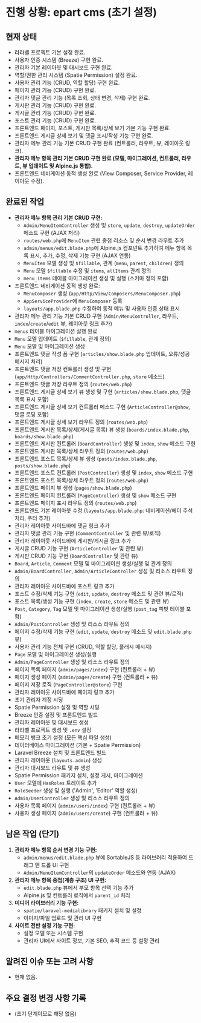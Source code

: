 # 진행 상황: epart cms (초기 설정)

## 현재 상태

*   라라벨 프로젝트 기본 설정 완료.
*   사용자 인증 시스템 (Breeze) 구현 완료.
*   관리자 기본 레이아웃 및 대시보드 구현 완료.
*   역할/권한 관리 시스템 (Spatie Permission) 설정 완료.
*   사용자 관리 기능 (CRUD, 역할 할당) 구현 완료.
*   페이지 관리 기능 (CRUD) 구현 완료.
*   관리자 댓글 관리 기능 (목록 조회, 상태 변경, 삭제) 구현 완료.
*   게시판 관리 기능 (CRUD) 구현 완료.
*   게시글 관리 기능 (CRUD) 구현 완료.
*   포스트 관리 기능 (CRUD) 구현 완료.
*   프론트엔드 페이지, 포스트, 게시판 목록/상세 보기 기본 기능 구현 완료.
*   프론트엔드 게시글 상세 보기 및 댓글 표시/작성 기능 구현 완료.
*   관리자 메뉴 관리 기능 기본 CRUD 구현 완료 (컨트롤러, 라우트, 뷰, 레이아웃 링크).
*   **관리자 메뉴 항목 관리 기본 CRUD 구현 완료 (모델, 마이그레이션, 컨트롤러, 라우트, 뷰 업데이트 및 Alpine.js 통합).**
*   프론트엔드 네비게이션 동적 생성 완료 (View Composer, Service Provider, 레이아웃 수정).

## 완료된 작업

*   **관리자 메뉴 항목 관리 기본 CRUD 구현:**
    *   `Admin/MenuItemController` 생성 및 `store`, `update`, `destroy`, `updateOrder` 메소드 구현 (AJAX 처리)
    *   `routes/web.php`에 `MenuItem` 관련 중첩 리소스 및 순서 변경 라우트 추가
    *   `admin/menus/edit.blade.php`에 Alpine.js 컴포넌트 추가하여 메뉴 항목 목록 표시, 추가, 수정, 삭제 기능 구현 (AJAX 연동)
    *   `MenuItem` 모델 생성 및 `$fillable`, 관계 (`menu`, `parent`, `children`) 정의
    *   `Menu` 모델 `$fillable` 수정 및 `items`, `allItems` 관계 정의
    *   `menu_items` 테이블 마이그레이션 생성 및 실행 (스키마 정의 포함)
*   프론트엔드 네비게이션 동적 생성 완료:
    *   `MenuComposer` 생성 (`app/Http/View/Composers/MenuComposer.php`)
    *   `AppServiceProvider`에 `MenuComposer` 등록
    *   `layouts/app.blade.php` 수정하여 동적 메뉴 및 사용자 인증 상태 표시
*   관리자 메뉴 관리 기능 기본 CRUD 구현 (`Admin/MenuController`, 라우트, `index`/`create`/`edit` 뷰, 레이아웃 링크 추가)
*   `menus` 테이블 마이그레이션 실행 완료
*   `Menu` 모델 업데이트 (`$fillable`, 관계 정의)
*   `Menu` 모델 및 마이그레이션 생성
*   프론트엔드 댓글 작성 폼 구현 (`articles/show.blade.php` 업데이트, 오류/성공 메시지 처리)
*   프론트엔드 댓글 저장 컨트롤러 생성 및 구현 (`app/Http/Controllers/CommentController.php`, `store` 메소드)
*   프론트엔드 댓글 저장 라우트 정의 (`routes/web.php`)
*   프론트엔드 게시글 상세 보기 뷰 생성 및 구현 (`articles/show.blade.php`, 댓글 목록 표시 포함)
*   프론트엔드 게시글 상세 보기 컨트롤러 메소드 구현 (`ArticleController@show`, 댓글 로딩 포함)
*   프론트엔드 게시글 상세 보기 라우트 정의 (`routes/web.php`)
*   프론트엔드 게시판 목록/상세(게시글 목록) 뷰 생성 (`boards/index.blade.php`, `boards/show.blade.php`)
*   프론트엔드 게시판 컨트롤러 (`BoardController`) 생성 및 `index`, `show` 메소드 구현
*   프론트엔드 게시판 목록/상세 라우트 정의 (`routes/web.php`)
*   프론트엔드 포스트 목록/상세 뷰 생성 (`posts/index.blade.php`, `posts/show.blade.php`)
*   프론트엔드 포스트 컨트롤러 (`PostController`) 생성 및 `index`, `show` 메소드 구현
*   프론트엔드 포스트 목록/상세 라우트 정의 (`routes/web.php`)
*   프론트엔드 페이지 뷰 생성 (`pages/show.blade.php`)
*   프론트엔드 페이지 컨트롤러 (`PageController`) 생성 및 `show` 메소드 구현
*   프론트엔드 페이지 표시 라우트 정의 (`routes/web.php`)
*   프론트엔드 기본 레이아웃 수정 (`layouts/app.blade.php`: 네비게이션/헤더 주석 처리, 푸터 추가)
*   관리자 레이아웃 사이드바에 댓글 링크 추가
*   관리자 댓글 관리 기능 구현 (`CommentController` 및 관련 뷰/로직)
*   관리자 레이아웃 사이드바에 게시판/게시글 링크 추가
*   게시글 CRUD 기능 구현 (`ArticleController` 및 관련 뷰)
*   게시판 CRUD 기능 구현 (`BoardController` 및 관련 뷰)
*   `Board`, `Article`, `Comment` 모델 및 마이그레이션 생성/실행 및 관계 정의
*   `Admin/BoardController`, `Admin/ArticleController` 생성 및 리소스 라우트 정의
*   관리자 레이아웃 사이드바에 포스트 링크 추가
*   포스트 수정/삭제 기능 구현 (`edit`, `update`, `destroy` 메소드 및 관련 뷰/로직)
*   포스트 목록/생성 기능 구현 (`index`, `create`, `store` 메소드 및 관련 뷰)
*   `Post`, `Category`, `Tag` 모델 및 마이그레이션 생성/실행 (`post_tag` 피벗 테이블 포함)
*   `Admin/PostController` 생성 및 리소스 라우트 정의
*   페이지 수정/삭제 기능 구현 (`edit`, `update`, `destroy` 메소드 및 `edit.blade.php` 뷰)
*   사용자 관리 기능 전체 구현 (CRUD, 역할 할당, 플래시 메시지)
*   `Page` 모델 및 마이그레이션 생성/실행
*   `Admin/PageController` 생성 및 리소스 라우트 정의
*   페이지 목록 페이지 (`admin/pages/index`) 구현 (컨트롤러 + 뷰)
*   페이지 생성 페이지 (`admin/pages/create`) 구현 (컨트롤러 + 뷰)
*   페이지 저장 로직 (`PageController@store`) 구현
*   관리자 레이아웃 사이드바에 페이지 링크 추가
*   초기 관리자 계정 시딩
*   Spatie Permission 설정 및 역할 시딩
*   Breeze 인증 설정 및 프론트엔드 빌드
*   관리자 레이아웃 및 대시보드 생성
*   라라벨 프로젝트 생성 및 `.env` 설정
*   메모리 뱅크 초기 설정 (모든 핵심 파일 생성)
*   데이터베이스 마이그레이션 (기본 + Spatie Permission)
*   Laravel Breeze 설치 및 프론트엔드 빌드
*   관리자 레이아웃 (`layouts.admin`) 생성
*   관리자 대시보드 라우트 및 뷰 생성
*   Spatie Permission 패키지 설치, 설정 게시, 마이그레이션
*   `User` 모델에 `HasRoles` 트레이트 추가
*   `RoleSeeder` 생성 및 실행 ('Admin', 'Editor' 역할 생성)
*   `Admin/UserController` 생성 및 리소스 라우트 정의
*   사용자 목록 페이지 (`admin/users/index`) 구현 (컨트롤러 + 뷰)
*   사용자 생성 페이지 (`admin/users/create`) 구현 (컨트롤러 + 뷰)

## 남은 작업 (단기)

1.  **관리자 메뉴 항목 순서 변경 기능 구현:**
    *   `admin/menus/edit.blade.php` 뷰에 SortableJS 등 라이브러리 적용하여 드래그 앤 드롭 UI 구현
    *   `Admin/MenuItemController`의 `updateOrder` 메소드와 연동 (AJAX)
2.  **관리자 메뉴 항목 중첩(계층 구조) UI 구현:**
    *   `edit.blade.php` 뷰에서 부모 항목 선택 기능 추가
    *   Alpine.js 및 컨트롤러 로직에서 `parent_id` 처리
3.  **미디어 라이브러리 기능 구현:**
    *   `spatie/laravel-medialibrary` 패키지 설치 및 설정
    *   이미지/파일 업로드 및 관리 UI 구현
4.  **사이트 전반 설정 기능 구현:**
    *   설정 모델 또는 시스템 구현
    *   관리자 UI에서 사이트 정보, 기본 SEO, 추적 코드 등 설정 관리

## 알려진 이슈 또는 고려 사항

*   현재 없음.

## 주요 결정 변경 사항 기록

*   (초기 단계이므로 해당 없음)
